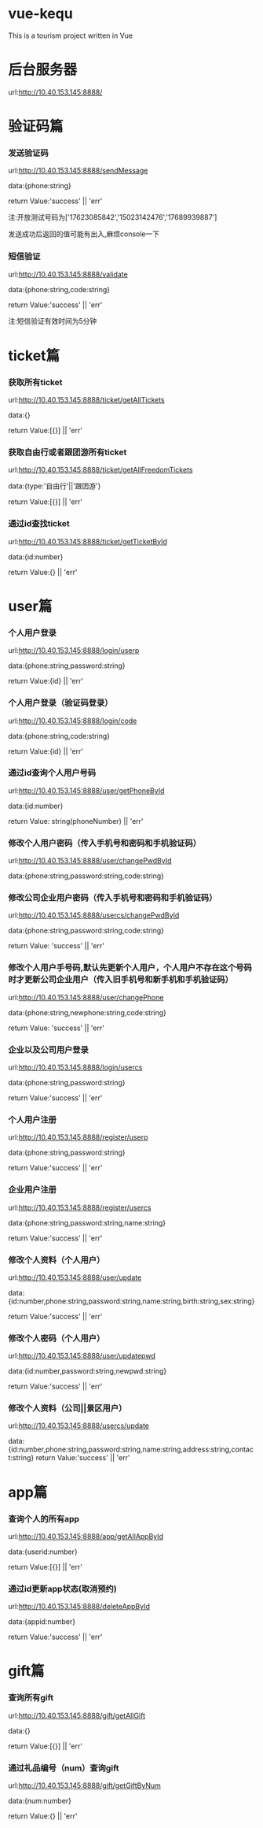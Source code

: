 # vue-kequ
This is a tourism project written in Vue

# 后台服务器
url:http://10.40.153.145:8888/

# 验证码篇

### 发送验证码
url:http://10.40.153.145:8888/sendMessage

data:{phone:string}

return Value:'success'   || 'err'

注:开放测试号码为['17623085842','15023142476','17689939887']

发送成功后返回的值可能有出入,麻烦console一下

### 短信验证
url:http://10.40.153.145:8888/validate

data:{phone:string,code:string}

return Value:'success'   || 'err'


注:短信验证有效时间为5分钟

# ticket篇

### 获取所有ticket
url:http://10.40.153.145:8888/ticket/getAllTickets

data:{}

return Value:[{}]   || 'err'

### 获取自由行或者跟团游所有ticket
url:http://10.40.153.145:8888/ticket/getAllFreedomTickets

data:{type:'自由行'||'跟团游'}

return Value:[{}]   || 'err'


### 通过id查找ticket
url:http://10.40.153.145:8888/ticket/getTicketById

data:{id:number}

return Value:{}   || 'err'

# user篇

### 个人用户登录
url:http://10.40.153.145:8888/login/userp

data:{phone:string,password:string}

return Value:{id}   || 'err'

### 个人用户登录（验证码登录）
url:http://10.40.153.145:8888/login/code

data:{phone:string,code:string}

return Value:{id}   || 'err'

### 通过id查询个人用户号码
url:http://10.40.153.145:8888/user/getPhoneById

data:{id:number}

return Value:  string(phoneNumber)   || 'err'

### 修改个人用户密码（传入手机号和密码和手机验证码）
url:http://10.40.153.145:8888/user/changePwdById

data:{phone:string,password:string,code:string}

### 修改公司企业用户密码（传入手机号和密码和手机验证码）
url:http://10.40.153.145:8888/usercs/changePwdById

data:{phone:string,password:string,code:string}

return Value:  'success'   || 'err'


### 修改个人用户手号码,默认先更新个人用户，个人用户不存在这个号码时才更新公司企业用户（传入旧手机号和新手机和手机验证码）
url:http://10.40.153.145:8888/user/changePhone

data:{phone:string,newphone:string,code:string}

return Value:  'success'   || 'err'

### 企业以及公司用户登录
url:http://10.40.153.145:8888/login/usercs

data:{phone:string,password:string}

return Value:'success'   || 'err'

### 个人用户注册
url:http://10.40.153.145:8888/register/userp

data:{phone:string,password:string}

return Value:'success'   || 'err'

### 企业用户注册
url:http://10.40.153.145:8888/register/usercs

data:{phone:string,password:string,name:string}

return Value:'success'   || 'err'

### 修改个人资料（个人用户）
url:http://10.40.153.145:8888/user/update

data:{id:number,phone:string,password:string,name:string,birth:string,sex:string}

return Value:'success'   || 'err'

### 修改个人密码（个人用户）
url:http://10.40.153.145:8888/user/updatepwd

data:{id:number,password:string,newpwd:string}

return Value:'success'   || 'err'

### 修改个人资料（公司||景区用户）
url:http://10.40.153.145:8888/usercs/update

data:{id:number,phone:string,password:string,name:string,address:string,contact:string}
return Value:'success'   || 'err'


# app篇

### 查询个人的所有app
url:http://10.40.153.145:8888/app/getAllAppById

data:{userid:number}

return Value:[{}]   || 'err'

### 通过id更新app状态(取消预约)
url:http://10.40.153.145:8888/deleteAppById

data:{appid:number}

return Value:'success'   || 'err'

# gift篇

### 查询所有gift
url:http://10.40.153.145:8888/gift/getAllGift

data:{}

return Value:[{}]   || 'err'

### 通过礼品编号（num）查询gift
url:http://10.40.153.145:8888/gift/getGiftByNum

data:{num:number}

return Value:{}   || 'err'